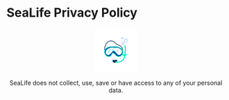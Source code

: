 # SeaLife Privacy Policy

<p align="center">
 <img width="100" alt="SeaLife-logo" src="https://github.com/FiroshV/SeaLife/blob/main/assets/icon/icon.png">
</p>

<p align="center">
SeaLife does not collect, use, save or have access to any of your personal data.  
</p>
